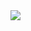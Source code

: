 <img src="https://img.shields.io/badge/yahoo-mail-purple?logo=yahoo&style=for-the-badge" />
<img scr2= "https://img.shields.io/badge/-Firefox-black?logo=firefox&style=for-the-badge" />
